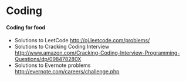 Coding
======

#### Coding for food

* Solutions to LeetCode
http://oj.leetcode.com/problems/
* Solutions to Cracking Coding Interview 
http://www.amazon.com/Cracking-Coding-Interview-Programming-Questions/dp/098478280X
* Solutions to Evernote problems http://evernote.com/careers/challenge.php
